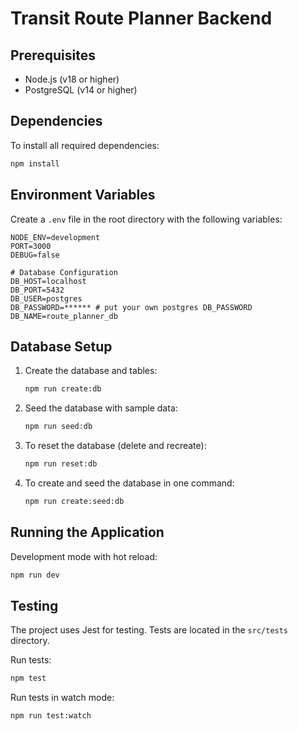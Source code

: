 # Transit Route Planner Backend

## Prerequisites

- Node.js (v18 or higher)
- PostgreSQL (v14 or higher)

## Dependencies

To install all required dependencies:
```bash
npm install
```


## Environment Variables

Create a `.env` file in the root directory with the following variables:

```env
NODE_ENV=development
PORT=3000
DEBUG=false

# Database Configuration
DB_HOST=localhost
DB_PORT=5432
DB_USER=postgres
DB_PASSWORD=****** # put your own postgres DB_PASSWORD
DB_NAME=route_planner_db
```

## Database Setup

1. Create the database and tables:
   ```bash
   npm run create:db
   ```

2. Seed the database with sample data:
   ```bash
   npm run seed:db
   ```

3. To reset the database (delete and recreate):
   ```bash
   npm run reset:db
   ```

4. To create and seed the database in one command:
   ```bash
   npm run create:seed:db
   ```

## Running the Application

Development mode with hot reload:
```bash
npm run dev
```

## Testing

The project uses Jest for testing. Tests are located in the `src/tests` directory.

Run tests:
```bash
npm test
```

Run tests in watch mode:
```bash
npm run test:watch
```
